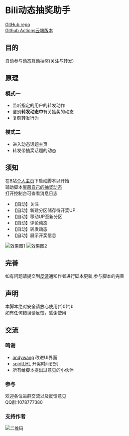# Bili动态抽奖助手
[GitHub repo](https://github.com/shanmite/Lottery)  
[Github Actions云端版本](https://github.com/shanmite/LotteryAutoScript)  
## 目的
自动参与动态互动抽奖(关注与转发)  
## 原理
### 模式一
- 监听指定的用户的转发动作  
- 鉴别**转发动态中**有关抽奖的动态  
- 复刻转发行为
### 模式二
- 进入动态话题主页  
- 转发带抽奖话题的动态
## 须知
在B站[个人主页](https://space.bilibili.com/)下启动脚本以开始  
辅助脚本[屏蔽自己的抽奖动态](https://greasyfork.org/zh-CN/scripts/415724)  
打开控制台可查看消息日志  
- 【自动】关注  
- 【自动】新建分区储存待开奖UP  
- 【自动】移动UP至新分区  
- 【自动】评论动态  
- 【自动】转发动态  
- 【自动】展示开奖信息  

![效果图1](https://i.bmp.ovh/imgs/2020/12/9d969c83d989cc2e.png)
![效果图2](https://i.bmp.ovh/imgs/2020/12/a212636f52bec481.png)
## 完善
如有问题请提交到[反馈](https://greasyfork.org/zh-CN/scripts/412468-bili%E5%8A%A8%E6%80%81%E6%8A%BD%E5%A5%96%E5%8A%A9%E6%89%8B/feedback)通知作者进行脚本更新,参与脚本的完善
## 声明
本脚本绝对安全请放心使用(^)0(^)b  
如有任何错误请反馈，感谢使用  
## 交流
### 鸣谢
- [andywang](https://github.com/andywang425) 改进UI界面  
- [spiritLHL](https://github.com/spiritLHL)  开奖时间识别  
- 所有给脚本提出过意见的小伙伴
### 参与
欢迎各位进群交流以及反馈意见  
QQ群:1078777380  
### 支持作者  
![二维码](https://ftp.bmp.ovh/imgs/2020/11/28493ff919d52ce5.png)
